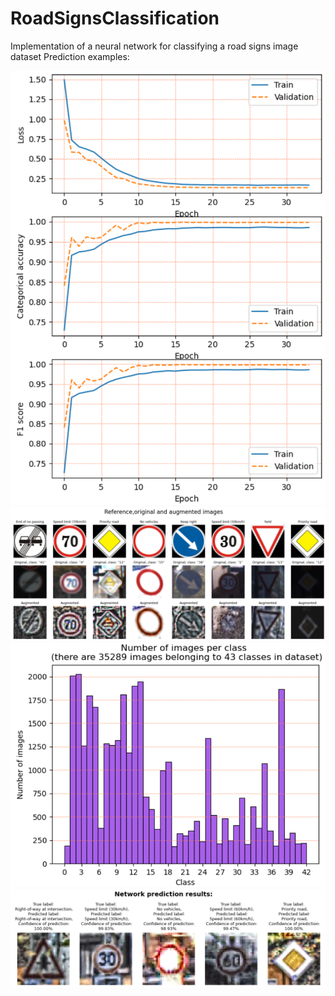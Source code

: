 # RoadSignsClassification
Implementation of a neural network for classifying a road signs image dataset
Prediction examples:

![img1.png](images/img1.PNG)
![img2.png](images/img2.PNG)
![img3.png](images/img3.PNG)
![img4.png](images/img4.PNG)
